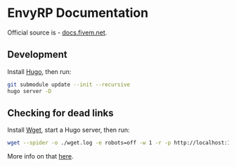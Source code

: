 EnvyRP Documentation
===================

Official source is -
[docs.fivem.net][docs].

Development
-----------

Install [Hugo][gohugo], then run:

```sh
git submodule update --init --recursive
hugo server -D
```

Checking for dead links
-----------------------

Install [Wget][wget], start a Hugo server, then run:

```sh
wget --spider -o ./wget.log -e robots=off -w 1 -r -p http://localhost:1313
```

More info on that [here][check-dead-links].

[docs]: https://docs.envyrp.net
[gohugo]: https://gohugo.io
[wget]: http://www.gnu.org/software/wget/
[check-dead-links]: http://n390.com/blog/find-broken-links-using-wget
